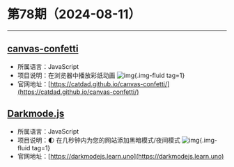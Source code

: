 # 第78期（2024-08-11）

---
## [canvas-confetti](https://github.com/catdad/canvas-confetti)
- 所属语言：JavaScript
- 项目说明：在浏览器中播放彩纸动画
![img](https://ghfast.top/https://raw.githubusercontent.com/xiaoxuan6/weekly/main/docs/static/images/2024-08-11/1723348585.png){.img-fluid tag=1}
- 官网地址：[https://catdad.github.io/canvas-confetti/](https://catdad.github.io/canvas-confetti/)

## [Darkmode.js](https://github.com/sandoche/Darkmode.js)
- 所属语言：JavaScript
- 项目说明：🌓 在几秒钟内为您的网站添加黑暗模式/夜间模式
![img](https://ghfast.top/https://raw.githubusercontent.com/xiaoxuan6/weekly/main/docs/static/images/2024-08-11/1723370129.png){.img-fluid tag=1}
- 官网地址：[https://darkmodejs.learn.uno](https://darkmodejs.learn.uno)
